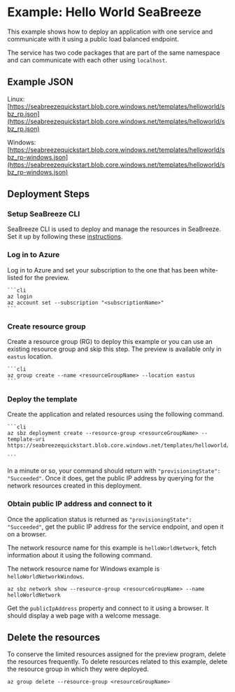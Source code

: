 # Example: Hello World SeaBreeze

This example shows how to deploy an application with one service and communicate with it using a public load balanced endpoint. 

The service has two code packages that are part of the same namespace and can communicate with each other using `localhost`.

## Example JSON

Linux: [https://seabreezequickstart.blob.core.windows.net/templates/helloworld/sbz_rp.json](https://seabreezequickstart.blob.core.windows.net/templates/helloworld/sbz_rp.json)

Windows: [https://seabreezequickstart.blob.core.windows.net/templates/helloworld/sbz_rp-windows.json](https://seabreezequickstart.blob.core.windows.net/templates/helloworld/sbz_rp-windows.json)

## Deployment Steps

### Setup SeaBreeze CLI
SeaBreeze CLI is used to deploy and manage the resources in SeaBreeze. Set it up by following these [instructions](./cli-setup.md). 

### Log in to Azure

  Log in to Azure and set your subscription to the one that has been white-listed for the preview.

	```cli
	az login
	az account set --subscription "<subscriptionName>"
	```

### Create resource group
Create a resource group (RG) to deploy this example or you can use an existing resource group and skip this step. The preview is available only in `eastus` location.

	```cli
	az group create --name <resourceGroupName> --location eastus 
	```

### Deploy the template

Create the application and related resources using the following command.

	```cli
	az sbz deployment create --resource-group <resourceGroupName> --template-uri https://seabreezequickstart.blob.core.windows.net/templates/helloworld/sbz_rp.json
  
	```

In a minute or so, your command should return with `"provisioningState": "Succeeded"`. Once it does, get the public IP address by querying for the network resources created in this deployment.

### Obtain public IP address and connect to it

Once the application status is returned as `"provisioningState": "Succeeded"`, get the public IP address for the service endpoint, and open it on a browser.

The network resource name for this example is `helloWorldNetwork`, fetch information about it using the following command. 

The network resource name for Windows example is `helloWorldNetworkWindows`.

```cli
az sbz network show --resource-group <resourceGroupName> --name helloWorldNetwork
```

Get the `publicIpAddress` property and connect to it using a browser. It should display a web page with a welcome message.

## Delete the resources

To conserve the limited resources assigned for the preview program, delete the resources frequently. To delete resources related to this example, delete the resource group in which they were deployed.

```cli
az group delete --resource-group <resourceGroupName> 
```


